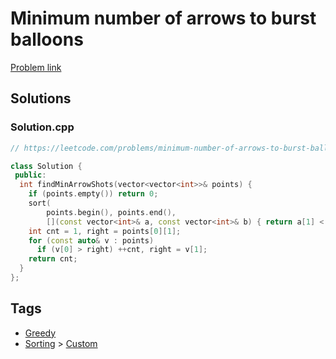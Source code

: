# Minimum number of arrows to burst balloons

[Problem link](https://leetcode.com/problems/minimum-number-of-arrows-to-burst-balloons)

## Solutions


### Solution.cpp
```cpp
// https://leetcode.com/problems/minimum-number-of-arrows-to-burst-balloons

class Solution {
 public:
  int findMinArrowShots(vector<vector<int>>& points) {
    if (points.empty()) return 0;
    sort(
        points.begin(), points.end(),
        [](const vector<int>& a, const vector<int>& b) { return a[1] < b[1]; });
    int cnt = 1, right = points[0][1];
    for (const auto& v : points)
      if (v[0] > right) ++cnt, right = v[1];
    return cnt;
  }
};
```
## Tags

* [Greedy](/Collections/greedy.md#greedy)
* [Sorting](/Collections/sorting.md#sorting) > [Custom](/Collections/sorting.md#custom)
